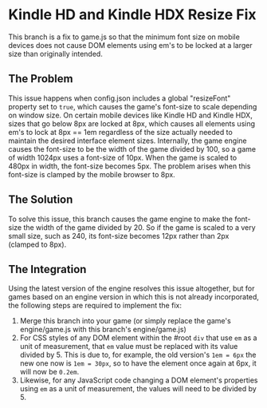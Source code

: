 Kindle HD and Kindle HDX Resize Fix
===================================

This branch is a fix to game.js so that the minimum font size on mobile devices does not cause DOM elements using em's to be locked at a larger size than originally intended.

The Problem
-----------
This issue happens when config.json includes a global "resizeFont" property set to `true`, which causes the game's font-size to scale depending on window size. On certain mobile devices like Kindle HD and Kindle HDX, sizes that go below 8px are locked at 8px, which causes all elements using em's to lock at 8px == 1em regardless of the size actually needed to maintain the desired interface element sizes. Internally, the game engine causes the font-size to be the width of the game divided by 100, so a game of width 1024px uses a font-size of 10px. When the game is scaled to 480px in width, the font-size becomes 5px. The problem arises when this font-size is clamped by the mobile browser to 8px.

The Solution
------------
To solve this issue, this branch causes the game engine to make the font-size the width of the game divided by 20. So if the game is scaled to a very small size, such as 240, its font-size becomes 12px rather than 2px (clamped to 8px).

The Integration
---------------
Using the latest version of the engine resolves this issue altogether, but for games based on an engine version in which this is not already incorporated, the following steps are required to implement the fix:
  1. Merge this branch into your game (or simply replace the game's engine/game.js with this branch's engine/game.js)
  2. For CSS styles of any DOM element within the #root `div` that use `em` as a unit of measurement, that `em` value must be replaced with its value divided by 5. This is due to, for example, the old version's `1em = 6px` the new one now is `1em = 30px`, so to have the element once again at 6px, it will now be `0.2em`.
  3. Likewise, for any JavaScript code changing a DOM element's properties using `em` as a unit of measurement, the values will need to be divided by 5.
